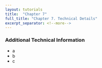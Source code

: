 ```yaml
---
layout: tutorials
title:  "Chapter 7"
full_title: "Chapter 7. Technical Details"
excerpt_separator: <!--more-->
---
```

 ### Additional Technical Information 
* a
* b
* c

